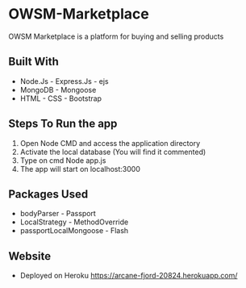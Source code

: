 # OWSM-Marketplace
OWSM Marketplace is a platform for buying and selling products

## Built With
* Node.Js - Express.Js - ejs
* MongoDB - Mongoose
* HTML - CSS - Bootstrap

## Steps To Run the app
1. Open Node CMD and access the application directory
2. Activate the local database (You will find it commented)
3. Type on cmd Node app.js
4. The app will start on localhost:3000

## Packages Used
* bodyParser - Passport
* LocalStrategy - MethodOverride
* passportLocalMongoose - Flash

## Website
* Deployed on Heroku 
https://arcane-fjord-20824.herokuapp.com/

